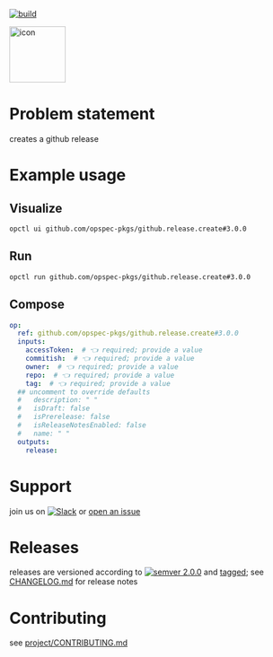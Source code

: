[![build](https://github.com/opspec-pkgs/github.release.create/actions/workflows/build.yml/badge.svg)](https://github.com/opspec-pkgs/github.release.create/actions/workflows/build.yml)


<img src="icon.svg" alt="icon" height="100px">

# Problem statement

creates a github release

# Example usage

## Visualize

```shell
opctl ui github.com/opspec-pkgs/github.release.create#3.0.0
```

## Run

```
opctl run github.com/opspec-pkgs/github.release.create#3.0.0
```

## Compose

```yaml
op:
  ref: github.com/opspec-pkgs/github.release.create#3.0.0
  inputs:
    accessToken:  # 👈 required; provide a value
    commitish:  # 👈 required; provide a value
    owner:  # 👈 required; provide a value
    repo:  # 👈 required; provide a value
    tag:  # 👈 required; provide a value
  ## uncomment to override defaults
  #   description: " "
  #   isDraft: false
  #   isPrerelease: false
  #   isReleaseNotesEnabled: false
  #   name: " "
  outputs:
    release:
```

# Support

join us on
[![Slack](https://img.shields.io/badge/slack-opctl-E01563.svg)](https://join.slack.com/t/opctl/shared_invite/zt-51zodvjn-Ul_UXfkhqYLWZPQTvNPp5w)
or
[open an issue](https://github.com/opspec-pkgs/github.release.create/issues)

# Releases

releases are versioned according to
[![semver 2.0.0](https://img.shields.io/badge/semver-2.0.0-brightgreen.svg)](http://semver.org/spec/v2.0.0.html)
and [tagged](https://git-scm.com/book/en/v2/Git-Basics-Tagging); see
[CHANGELOG.md](CHANGELOG.md) for release notes

# Contributing

see
[project/CONTRIBUTING.md](https://github.com/opspec-pkgs/project/blob/main/CONTRIBUTING.md)
